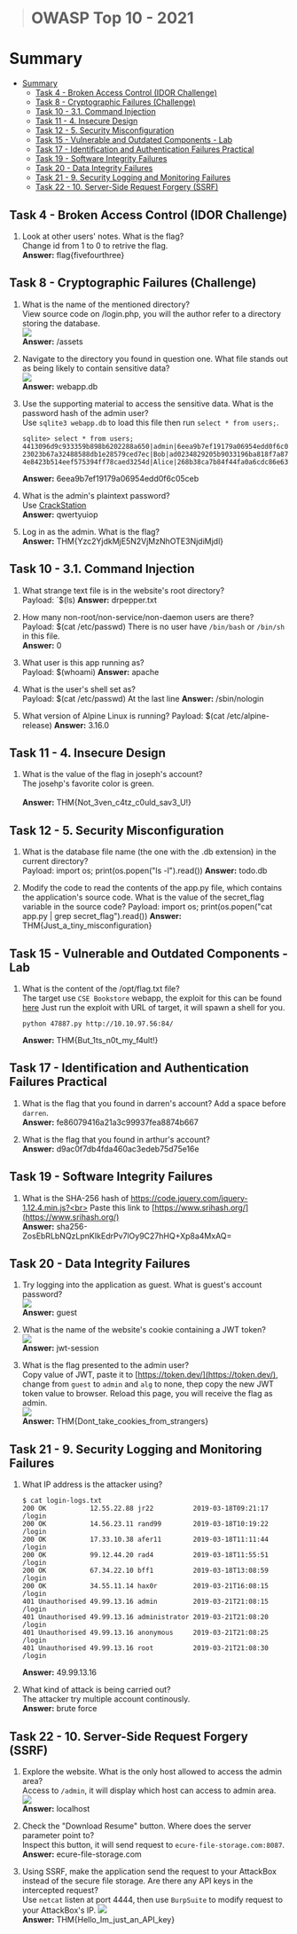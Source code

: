 > # OWASP Top 10 - 2021

# Summary
<!-- TOC -->

- [Summary](#summary)
    - [Task 4 - Broken Access Control (IDOR Challenge)](#task-4---broken-access-control-idor-challenge)
    - [Task 8 - Cryptographic Failures (Challenge)](#task-8---cryptographic-failures-challenge)
    - [Task 10 - 3.1. Command Injection](#task-10---31-command-injection)
    - [Task 11 - 4. Insecure Design](#task-11---4-insecure-design)
    - [Task 12 - 5. Security Misconfiguration](#task-12---5-security-misconfiguration)
    - [Task 15 - Vulnerable and Outdated Components - Lab](#task-15---vulnerable-and-outdated-components---lab)
    - [Task 17 - Identification and Authentication Failures Practical](#task-17---identification-and-authentication-failures-practical)
    - [Task 19 - Software Integrity Failures](#task-19---software-integrity-failures)
    - [Task 20 - Data Integrity Failures](#task-20---data-integrity-failures)
    - [Task 21 - 9. Security Logging and Monitoring Failures](#task-21---9-security-logging-and-monitoring-failures)
    - [Task 22 - 10. Server-Side Request Forgery (SSRF)](#task-22---10-server-side-request-forgery-ssrf)

<!-- /TOC -->

## Task 4 - Broken Access Control (IDOR Challenge)
1. Look at other users' notes. What is the flag?<br>
    Change id from 1 to 0 to retrive the flag.<br>
    **Answer:** flag{fivefourthree}

## Task 8 - Cryptographic Failures (Challenge)
1. What is the name of the mentioned directory?<br>
    View source code on /login.php, you will the author refer to a directory storing the database.<br>
    ![](images/1.png)<br>
    **Answer:** /assets

1. Navigate to the directory you found in question one. What file stands out as being likely to contain sensitive data?<br>
    ![](images/2.png)<br>
    **Answer:** webapp.db

1. Use the supporting material to access the sensitive data. What is the password hash of the admin user?<br>
    Use `sqlite3 webapp.db` to load this file then run `select * from users;`.<br>
    ```
    sqlite> select * from users;
    4413096d9c933359b898b6202288a650|admin|6eea9b7ef19179a06954edd0f6c05ceb|1
    23023b67a32488588db1e28579ced7ec|Bob|ad0234829205b9033196ba818f7a872b|1
    4e8423b514eef575394ff78caed3254d|Alice|268b38ca7b84f44fa0a6cdc86e6301e0|0
    ```
    **Answer:** 6eea9b7ef19179a06954edd0f6c05ceb

1. What is the admin's plaintext password?<br>
    Use [CrackStation](https://crackstation.net)<br>
    **Answer:** qwertyuiop

1. Log in as the admin. What is the flag?<br>
    **Answer:** THM{Yzc2YjdkMjE5N2VjMzNhOTE3NjdiMjdl}

## Task 10 - 3.1. Command Injection
1. What strange text file is in the website's root directory?<br>
    Payload: `$(ls)
    **Answer:** drpepper.txt

1. How many non-root/non-service/non-daemon users are there?<br>
    Payload: $(cat /etc/passwd)
    There is no user have `/bin/bash` or `/bin/sh` in this file.<br>
    **Answer:** 0

1. What user is this app running as?<br>
    Payload: $(whoami)
    **Answer:** apache

1. What is the user's shell set as?<br>
    Payload: $(cat /etc/passwd)
    At the last line
    **Answer:** /sbin/nologin

1. What version of Alpine Linux is running?
    Payload: $(cat /etc/alpine-release)
    **Answer:** 3.16.0

## Task 11 - 4. Insecure Design
1. What is the value of the flag in joseph's account?<br>
    The josehp's favorite color is green.<br>    
    **Answer:** THM{Not_3ven_c4tz_c0uld_sav3_U!}

## Task 12 - 5. Security Misconfiguration
1. What is the database file name (the one with the .db extension) in the current directory?<br>
    Payload: import os; print(os.popen("ls -l").read())
    **Answer:** todo.db

1. Modify the code to read the contents of the app.py file, which contains the application's source code. What is the value of the secret_flag variable in the source code?
    Payload: import os; print(os.popen("cat app.py | grep secret_flag").read())
    **Answer:** THM{Just_a_tiny_misconfiguration}

## Task 15 - Vulnerable and Outdated Components - Lab
1. What is the content of the /opt/flag.txt file?<br>
    The target use `CSE Bookstore` webapp, the exploit for this can be found [here](https://www.exploit-db.com/exploits/47887)
    Just run the exploit with URL of target, it will spawn a shell for you.<br>
    ```
    python 47887.py http://10.10.97.56:84/
    ```
    **Answer:** THM{But_1ts_n0t_my_f4ult!}

## Task 17 - Identification and Authentication Failures Practical
1. What is the flag that you found in darren's account?
    Add a space before `darren`.<br>
    **Answer:** fe86079416a21a3c99937fea8874b667

1. What is the flag that you found in arthur's account?<br>
    **Answer:** d9ac0f7db4fda460ac3edeb75d75e16e

## Task 19 - Software Integrity Failures
1. What is the SHA-256 hash of https://code.jquery.com/jquery-1.12.4.min.js?<br>
    Paste this link to [https://www.srihash.org/](https://www.srihash.org/)<br>
    **Answer:** sha256-ZosEbRLbNQzLpnKIkEdrPv7lOy9C27hHQ+Xp8a4MxAQ=

## Task 20 - Data Integrity Failures
1. Try logging into the application as guest. What is guest's account password?<br>
    ![](images/3.png)<br>
    **Answer:** guest

1. What is the name of the website's cookie containing a JWT token?<br>
    ![](images/4.png)<br>
    **Answer:** jwt-session

1. What is the flag presented to the admin user?<br>
    Copy value of JWT, paste it to [https://token.dev/](https://token.dev/), change from `guest` to `admin` and `alg` to none, thep copy the new JWT token value to browser. Reload this page, you will receive the flag as admin.<br>
    ![](images/5.png)<br>
    **Answer:** THM{Dont_take_cookies_from_strangers}

## Task 21 - 9. Security Logging and Monitoring Failures
1. What IP address is the attacker using?<br>
    ```
    $ cat login-logs.txt           
    200 OK           12.55.22.88 jr22          2019-03-18T09:21:17 /login
    200 OK           14.56.23.11 rand99        2019-03-18T10:19:22 /login
    200 OK           17.33.10.38 afer11        2019-03-18T11:11:44 /login
    200 OK           99.12.44.20 rad4          2019-03-18T11:55:51 /login
    200 OK           67.34.22.10 bff1          2019-03-18T13:08:59 /login
    200 OK           34.55.11.14 hax0r         2019-03-21T16:08:15 /login
    401 Unauthorised 49.99.13.16 admin         2019-03-21T21:08:15 /login
    401 Unauthorised 49.99.13.16 administrator 2019-03-21T21:08:20 /login
    401 Unauthorised 49.99.13.16 anonymous     2019-03-21T21:08:25 /login
    401 Unauthorised 49.99.13.16 root          2019-03-21T21:08:30 /login 
    ```
    **Answer:** 49.99.13.16

1. What kind of attack is being carried out?<br>
    The attacker try multiple account continously.<br>
    **Answer:** brute force

## Task 22 - 10. Server-Side Request Forgery (SSRF)
1. Explore the website. What is the only host allowed to access the admin area?<br>
    Access to `/admin`, it will display which host can access to admin area.<br>
    ![](images/6.png)<br>
    **Answer:** localhost

1. Check the "Download Resume" button. Where does the server parameter point to?<br>
    Inspect this button, it will send request to `ecure-file-storage.com:8087`.<br>
    **Answer:** ecure-file-storage.com

1. Using SSRF, make the application send the request to your AttackBox instead of the secure file storage. Are there any API keys in the intercepted request?<br>
    Use `netcat` listen at port 4444, then use `BurpSuite` to modify request to your AttackBox's IP.
    ![](images/8.png)<br>
    **Answer:** THM{Hello_Im_just_an_API_key}
